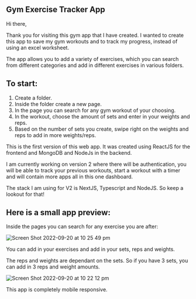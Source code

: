 ## Gym Exercise Tracker App

Hi there,

Thank you for visiting this gym app that I have created. I wanted to create this app to save my gym workouts and to track my progress, instead of using an excel worksheet.

The app allows you to add a variety of exercises, which you can search from different categories and add in different exercises in various folders. 

## To start:

1. Create a folder.
2. Inside the folder create a new page.
3. In the page you can search for any gym workout of your choosing.
4. In the workout, choose the amount of sets and enter in your weights and reps.
5. Based on the number of sets you create, swipe right on the weights and reps to add in more weights/reps.

This is the first version of this web app. It was created using ReactJS for the frontend and MongoDB and NodeJs in the backend.

I am currently working on version 2 where there will be authentication, you will be able to track your previous workouts, start a workout with a timer and will contain more apps all in this one dashboard.

The stack I am using for V2 is NextJS, Typescript and NodeJS. So keep a lookout for that!


## Here is a small app preview: 

Inside the pages you can search for any exercise you are after: 

![Screen Shot 2022-09-20 at 10 25 49 pm](https://user-images.githubusercontent.com/83682463/191257994-d2f5e0c1-902b-498a-ad03-d0ae8a339bbe.png)

You can add in your exercises and add in your sets, reps and weights. 

The reps and weights are dependant on the sets. So if you have 3 sets, you can add in 3 reps and weight amounts. 

![Screen Shot 2022-09-20 at 10 22 12 pm](https://user-images.githubusercontent.com/83682463/191258011-eb90f900-7ce2-46ce-8110-b77708a7ec8e.png)

This app is completely mobile responsive. 


